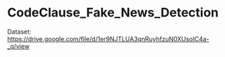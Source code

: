 # CodeClause_Fake_News_Detection

Dataset: https://drive.google.com/file/d/1er9NJTLUA3qnRuyhfzuN0XUsoIC4a-_q/view
